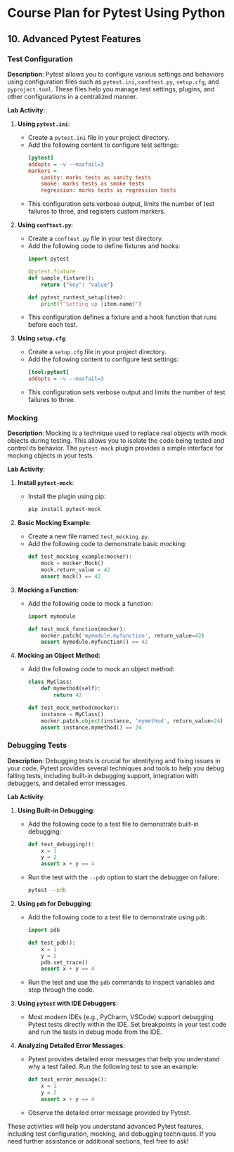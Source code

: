 # Course Plan for Pytest Using Python

## 10. Advanced Pytest Features

### Test Configuration
**Description**: Pytest allows you to configure various settings and behaviors using configuration files such as `pytest.ini`, `conftest.py`, `setup.cfg`, and `pyproject.toml`. These files help you manage test settings, plugins, and other configurations in a centralized manner.

**Lab Activity**:
1. **Using `pytest.ini`**:
   - Create a `pytest.ini` file in your project directory.
   - Add the following content to configure test settings:
     ```ini
     [pytest]
     addopts = -v --maxfail=3
     markers =
         sanity: marks tests as sanity tests
         smoke: marks tests as smoke tests
         regression: marks tests as regression tests
     ```
   - This configuration sets verbose output, limits the number of test failures to three, and registers custom markers.

2. **Using `conftest.py`**:
   - Create a `conftest.py` file in your test directory.
   - Add the following code to define fixtures and hooks:
     ```python
     import pytest

     @pytest.fixture
     def sample_fixture():
         return {"key": "value"}

     def pytest_runtest_setup(item):
         print(f"Setting up {item.name}")
     ```
   - This configuration defines a fixture and a hook function that runs before each test.

3. **Using `setup.cfg`**:
   - Create a `setup.cfg` file in your project directory.
   - Add the following content to configure test settings:
     ```ini
     [tool:pytest]
     addopts = -v --maxfail=3
     ```
   - This configuration sets verbose output and limits the number of test failures to three.

### Mocking
**Description**: Mocking is a technique used to replace real objects with mock objects during testing. This allows you to isolate the code being tested and control its behavior. The `pytest-mock` plugin provides a simple interface for mocking objects in your tests.

**Lab Activity**:
1. **Install `pytest-mock`**:
   - Install the plugin using pip:
     ```sh
     pip install pytest-mock
     ```

2. **Basic Mocking Example**:
   - Create a new file named `test_mocking.py`.
   - Add the following code to demonstrate basic mocking:
     ```python
     def test_mocking_example(mocker):
         mock = mocker.Mock()
         mock.return_value = 42
         assert mock() == 42
     ```

3. **Mocking a Function**:
   - Add the following code to mock a function:
     ```python
     import mymodule

     def test_mock_function(mocker):
         mocker.patch('mymodule.myfunction', return_value=42)
         assert mymodule.myfunction() == 42
     ```

4. **Mocking an Object Method**:
   - Add the following code to mock an object method:
     ```python
     class MyClass:
         def mymethod(self):
             return 42

     def test_mock_method(mocker):
         instance = MyClass()
         mocker.patch.object(instance, 'mymethod', return_value=24)
         assert instance.mymethod() == 24
     ```

### Debugging Tests
**Description**: Debugging tests is crucial for identifying and fixing issues in your code. Pytest provides several techniques and tools to help you debug failing tests, including built-in debugging support, integration with debuggers, and detailed error messages.

**Lab Activity**:
1. **Using Built-in Debugging**:
   - Add the following code to a test file to demonstrate built-in debugging:
     ```python
     def test_debugging():
         x = 1
         y = 2
         assert x + y == 4
     ```
   - Run the test with the `--pdb` option to start the debugger on failure:
     ```sh
     pytest --pdb
     ```

2. **Using `pdb` for Debugging**:
   - Add the following code to a test file to demonstrate using `pdb`:
     ```python
     import pdb

     def test_pdb():
         x = 1
         y = 2
         pdb.set_trace()
         assert x + y == 4
     ```
   - Run the test and use the `pdb` commands to inspect variables and step through the code.

3. **Using `pytest` with IDE Debuggers**:
   - Most modern IDEs (e.g., PyCharm, VSCode) support debugging Pytest tests directly within the IDE. Set breakpoints in your test code and run the tests in debug mode from the IDE.

4. **Analyzing Detailed Error Messages**:
   - Pytest provides detailed error messages that help you understand why a test failed. Run the following test to see an example:
     ```python
     def test_error_message():
         x = 1
         y = 2
         assert x + y == 4
     ```
   - Observe the detailed error message provided by Pytest.

These activities will help you understand advanced Pytest features, including test configuration, mocking, and debugging techniques. If you need further assistance or additional sections, feel free to ask!
